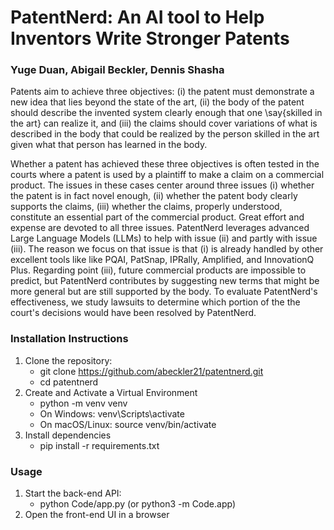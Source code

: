 # PatentNerd: An AI tool to Help Inventors Write Stronger Patents
### Yuge Duan, Abigail Beckler, Dennis Shasha
Patents aim to achieve three objectives: (i) the patent must demonstrate a new idea that lies beyond the state of the art, (ii)  the body of the patent should describe the invented system clearly enough that  one \say{skilled in the art} can realize it, and (iii) the claims should cover variations of what is described in the body that could be realized by the person skilled in the art given what that person has learned in the body.  
  
Whether a patent has achieved these three objectives is often tested in the courts where a patent is used by a plaintiff to make a claim on a commercial product.  The issues in these cases center around three issues (i) whether the patent is in fact novel enough, (ii) whether the patent body clearly supports the claims, (iii) whether the claims, properly understood, constitute an essential part of the commercial product.  Great effort and expense are devoted to all three issues. PatentNerd leverages advanced Large Language Models (LLMs) to help with issue (ii) and partly with issue (iii). The reason we focus on that issue is that (i) is already handled by other excellent tools like like PQAI, PatSnap, IPRally, Amplified, and InnovationQ Plus. Regarding point (iii), future commercial products are impossible to predict, but PatentNerd contributes by suggesting new terms that might be more general but are still supported by the body.  To evaluate PatentNerd's effectiveness, we study lawsuits to determine which portion of the  the court's decisions would have been resolved by PatentNerd.



### Installation Instructions

1. Clone the repository:
   - git clone https://github.com/abeckler21/patentnerd.git
   - cd patentnerd
2. Create and Activate a Virtual Environment
   - python -m venv venv
   - On Windows: venv\Scripts\activate
   - On macOS/Linux: source venv/bin/activate
3. Install dependencies
   - pip install -r requirements.txt

### Usage
1. Start the back-end API:
   - python Code/app.py (or python3 -m Code.app)
2.  Open the front-end UI in a browser